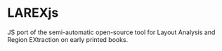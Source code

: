 # LAREXjs
JS port of the semi-automatic open-source tool for Layout Analysis and Region EXtraction on early printed books. 
